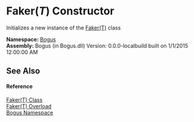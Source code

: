 # Faker(*T*) Constructor 
 

Initializes a new instance of the <a href="T_Bogus_Faker_1">Faker(T)</a> class

**Namespace:**&nbsp;<a href="N_Bogus">Bogus</a><br />**Assembly:**&nbsp;Bogus (in Bogus.dll) Version: 0.0.0-localbuild built on 1/1/2015 12:00:00 AM

## See Also


#### Reference
<a href="T_Bogus_Faker_1">Faker(T) Class</a><br /><a href="Overload_Bogus_Faker_1__ctor">Faker(T) Overload</a><br /><a href="N_Bogus">Bogus Namespace</a><br />